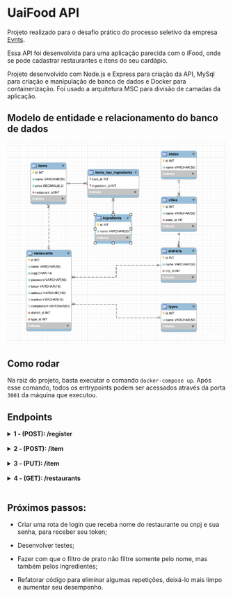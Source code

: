 # UaiFood API

Projeto realizado para o desafio prático do processo seletivo da empresa [Evnts](https://evnts.com.br/).

Essa API foi desenvolvida para uma aplicação parecida com o iFood, onde se pode cadastrar restaurantes e itens do seu cardápio.

Projeto desenvolvido com Node.js e Express para criação da API, MySql para criação e manipulação de banco de dados e Docker para containerização. Foi usado a arquitetura MSC para divisão de camadas da aplicação.

## Modelo de entidade e relacionamento do banco de dados

![MER](./img/MER.png)

## Como rodar

Na raiz do projeto, basta executar o comando `docker-compose up`. Após esse comando, todos os entrypoints podem ser acessados através da porta `3001` da máquina que executou.


## Endpoints

<details>
  <summary><strong>1 - (POST): /register</strong></summary><br />

  Essa rota serve para registrar um restaurante novo. No `body` da requisição deve-se mandar um `json` no seguinte formato:

```json
{
  "name": "string",
  "cnpj": "string",
  "password": "string",
  "address": "string",
  "number": "string",
  "complement": "string (não obrigatório)",
  "district": "string",
  "city": "string",
  "state": "string",
  "type": "string"
}
```

  Após a validação o restaurante será criado e a seguinte resposta será enviada:

```json
{
	"message": "Restaurante criado com sucesso!",
	"token": "ee04cb8c5a06c0bd"
}
```

  Esse `token` será usado para verificar se o restaurante está cadastrado na hora de criar um item para seu cardápio.

</details><br />

<details>
  <summary><strong>2 - (POST): /item</strong></summary><br />

  Essa rota serve para registrar um item novo para um restaurante. No `body` da requisição deve-se mandar um `json` no seguinte formato:

```json
{
  "name": "string",
  "price": number,
  "token": "string",
  "ingredients": [
    "string1",
    "string2",
    ...,
    "stringN"
  ] 
}
```

  Após a validação o item será criado e a seguinte resposta será enviada:

```json
{
	"message": "Item criado."
}
```

  Se o `token` não for válido, terá um erro com a seguinte resposta:

```json
{
	"message": "Token inválido"
}
```

</details><br />

<details>
  <summary><strong>3 - (PUT): /item</strong></summary><br />

  Essa rota serve para atualizar um item já criado de um restaurante. No `body` da requisição deve-se mandar um `json` no seguinte formato:

```json
{
  "id": number,
  "name": "string",
  "price": number,
  "token": "string",
  "ingredients": [
    "string1",
    "string2",
    ...,
    "stringN"
  ] 
}
```

  Após a validação o item será atualizado e a seguinte resposta será enviada:

```json
{
	"message": "item atualizado."
}
```

  Se o `token` não for válido, terá um erro com a seguinte resposta:

```json
{
	"message": "Token inválido"
}
```

</details><br />

</details>

<details>
  <summary><strong>4 - (GET): /restaurants</strong></summary><br />

  Essa rota serve para listar restaurantes. A requisição retorna um `json` no seguinte formato:

```json
[
	{
		"restaurantId": 1,
		"restaurant": "Fideles",
		"type": "Hamburgueria",
		"city": "Santa Isabel",
		"state": "São paulo"
	},
  ...
]
```

  Esse `endpoint` também pode receber parâmetros de pesquisa através de `query string`. Exemplos:

  - `/restaurants?city=Taubaté`: para filtrar a pesquisa pelo nome da cidade.
  - `/restaurants?state=Pernambuco`: para filtrar a pesquisa pelo nome do estado.
  - `/restaurants?type=Hamburgueria`: para filtrar a pesquisa pelo tipo do restaurante.
  - `/restaurants?dish=Macarrao`: para filtrar a pesquisa pelo prato do restaurante.

  Também é possível usar mais de um parâmetro por vez, exemplo:
  - `/restaurants?type=Japonês&dish=Sushi`: para filtrar a pesquisa pelo tipo do restaurante e seu prato.

</details><br />

## Próximos passos:

- Criar uma rota de login que receba nome do restaurante ou cnpj e sua senha, para receber seu token;

- Desenvolver testes;

- Fazer com que o filtro de prato não filtre somente pelo nome, mas também pelos ingredientes;

- Refatorar código para eliminar algumas repetições, deixá-lo mais limpo e aumentar seu desempenho.